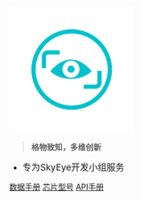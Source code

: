 <!-- _coverpage.md -->

<img src="_media/icon.png" alt="logo" style="zoom:30%;" />

> **格物致知，多维创新**


- <font size=3>专为SkyEye开发小组服务</font>

[数据手册](https://skyeye-cdc.gitee.io/home/)
[芯片型号](https://skyeye-cdc.gitee.io/home/)
[API手册](https://skyeye-cdc.gitee.io/home/)
